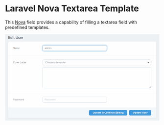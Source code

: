 # Laravel Nova Textarea Template

This [Nova](https://nova.laravel.com/) field provides a capability of filling a textarea field with predefined templates.

![Nova textarea with template choice demo](./docs/demo.gif)
